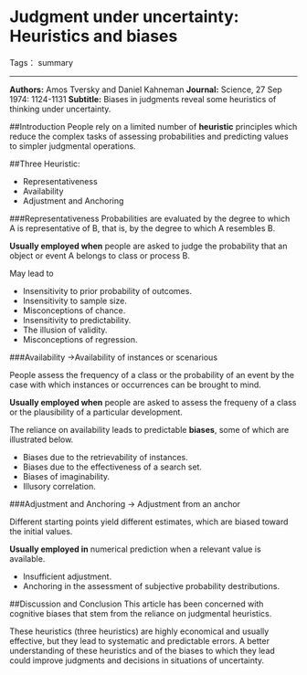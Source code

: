 ﻿# Judgment under uncertainty: Heuristics and biases

Tags： summary

---

**Authors:** Amos Tversky and Daniel Kahneman
**Journal:** Science, 27 Sep 1974: 1124-1131
**Subtitle:** Biases in judgments reveal some heuristics of thinking under uncertainty.

##Introduction
People rely on a limited number of **heuristic** principles which reduce the complex tasks of assessing probabilities and predicting values to simpler judgmental operations.

##Three Heuristic:
- Representativeness
- Availability
- Adjustment and Anchoring

###Representativeness
Probabilities are evaluated by the degree to which A is representative of B, that is, by the degree to which A resembles B.

**Usually employed when** people are asked to judge the probability that an object or event A belongs to class or process B.

May lead to 

- Insensitivity to prior probability of outcomes.
- Insensitivity to sample size.
- Misconceptions of chance.
- Insensitivity to predictability.
- The illusion of validity.
- Misconceptions of regression.

###Availability
->Availability of instances or scenarious

People assess the frequency of a class or the probability of an event by the case with which instances or occurrences can be brought to mind.

**Usually employed when** people are asked to assess the frequeny of a class or the plausibility of a particular development.

The reliance on availability leads to predictable **biases**, some of which are illustrated below.

- Biases due to the retrievability of instances.
- Biases due to the effectiveness of a search set.
- Biases of imaginability.
- Illusory correlation.

###Adjustment and Anchoring
-> Adjustment from an anchor

Different starting points yield different estimates, which are biased toward the initial values.

**Usually employed in** numerical prediction when a relevant value is available.

- Insufficient adjustment.
- Anchoring in the assessment of subjective probability destributions.

##Discussion and Conclusion
This article has been concerned with cognitive biases that stem from the reliance on judgmental heuristics.

These heuristics (three heuristics) are highly economical and usually effective, but they lead to systematic and predictable errors. A better understanding of these heuristics and of the biases to which they lead could improve judgments and decisions in situations of uncertainty.